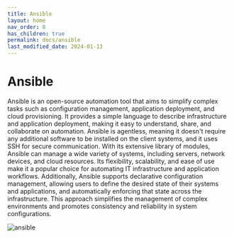 ```yaml
---
title: Ansible
layout: home
nav_order: 8
has_children: true
permalink: docs/ansible
last_modified_date: 2024-01-13
---
```


# Ansible

Ansible is an open-source automation tool that aims to simplify complex tasks such as configuration management, application deployment, and cloud provisioning. It provides a simple language to describe infrastructure and application deployment, making it easy to understand, share, and collaborate on automation. Ansible is agentless, meaning it doesn't require any additional software to be installed on the client systems, and it uses SSH for secure communication. With its extensive library of modules, Ansible can manage a wide variety of systems, including servers, network devices, and cloud resources. Its flexibility, scalability, and ease of use make it a popular choice for automating IT infrastructure and application workflows. Additionally, Ansible supports declarative configuration management, allowing users to define the desired state of their systems and applications, and automatically enforcing that state across the infrastructure. This approach simplifies the management of complex environments and promotes consistency and reliability in system configurations.

![ansible](https://user-cube.github.io/devops-cheatsheet/assets/images/ansible/ansible-logo.png)
